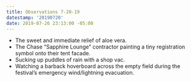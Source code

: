 ```yaml
---
title: Observations 7-20-19
datestamp: '20190720'
date: 2019-07-26 23:13:00 -05:00
---
```


- The sweet and immediate relief of aloe vera.
- The Chase “Sapphire Lounge” contractor painting a tiny registration symbol onto their tent facade.
- Sucking up puddles of rain with a shop vac.
- Watching a barback hoverboard across the empty field during the festival’s emergency wind/lightning evacuation.
